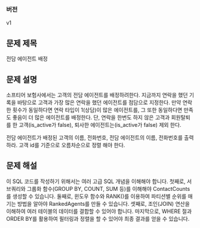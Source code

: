 ### 버전 
v1

## 문제 제목
전담 에이전트 배정

## 문제 설명
소프티어 보험사에서는 고객의 전담 에이전트를 배정하려한다. 지금까지 연락을 했던 기록을 바탕으로 고객과 가장 많은 연락을 했던 에이전트를 점담으로 지정한다. 만약 연락 한 횟수가 동일하다면 연락 타입이 1(상담)이 많은 에이전트를, 그 또한 동일하다면 만족도 좋음이 더 많은 에이전트를 배정한다. 단, 연락을 한번도 하지 않은 고객과 회원탈퇴를 한 고객(is_active가 false), 퇴사한 에이전트는(is_active가 false) 제외 한다.

전담 에이전트가 배정된 고객의 이름, 전화번호, 전담 에이전트의 이름, 전화번호를 출력 하라. 고객 id를 기준으로 오름차순으로 정렬 해야 한다.

## 문제 해설
이 SQL 코드를 작성하기 위해서는 여러 고급 SQL 개념을 이해해야 합니다. 첫째로, 서브쿼리와 그룹화 함수(GROUP BY, COUNT, SUM 등)를 이해해야 ContactCounts를 생성할 수 있습니다. 둘째로, 윈도우 함수와 RANK()를 이용하여 파티션별 순위를 매기는 방법을 알아야 RankedAgents를 만들 수 있습니다. 셋째로, 조인(JOIN) 연산을 이해하여 여러 테이블의 데이터를 결합할 수 있어야 합니다. 마지막으로, WHERE 절과 ORDER BY를 활용하여 필터링과 정렬을 할 수 있어야 최종 결과를 얻을 수 있습니다.